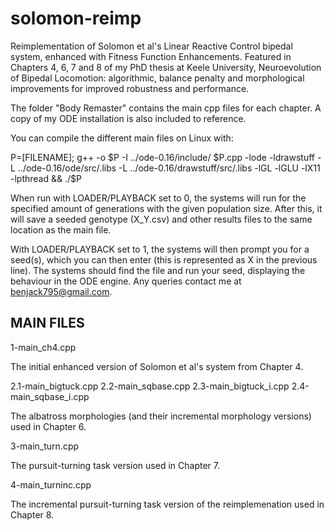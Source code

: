 # solomon-reimp
Reimplementation of Solomon et al's Linear Reactive Control bipedal system, enhanced with Fitness Function Enhancements. Featured in Chapters 4, 6, 7 and 8 of my PhD thesis at Keele University, Neuroevolution of Bipedal Locomotion: algorithmic, balance penalty and morphological improvements for improved robustness and performance.

The folder "Body Remaster" contains the main cpp files for each chapter. A copy of my ODE installation is also included to reference.

You can compile the different main files on Linux with:

P=[FILENAME]; g++ -o $P -I ../ode-0.16/include/ $P.cpp -lode -ldrawstuff -L ../ode-0.16/ode/src/.libs -L ../ode-0.16/drawstuff/src/.libs -lGL -lGLU -lX11 -lpthread && ./$P

When run with LOADER/PLAYBACK set to 0, the systems will run for the specified amount of generations with the given population size. After this, it will save a seeded genotype (X_Y.csv) and other results files to the same location as the main file. 

With LOADER/PLAYBACK set to 1, the systems will then prompt you for a seed(s), which you can then enter (this is represented as X in the previous line). The systems should find the file and run your seed, displaying the behaviour in the ODE engine. Any queries contact me at benjack795@gmail.com.

MAIN FILES
----------

1-main_ch4.cpp

The initial enhanced version of Solomon et al's system from Chapter 4.

2.1-main_bigtuck.cpp
2.2-main_sqbase.cpp
2.3-main_bigtuck_i.cpp
2.4-main_sqbase_i.cpp

The albatross morphologies (and their incremental morphology versions) used in Chapter 6.

3-main_turn.cpp

The pursuit-turning task version used in Chapter 7.

4-main_turninc.cpp

The incremental pursuit-turning task version of the reimplemenation used in Chapter 8.
